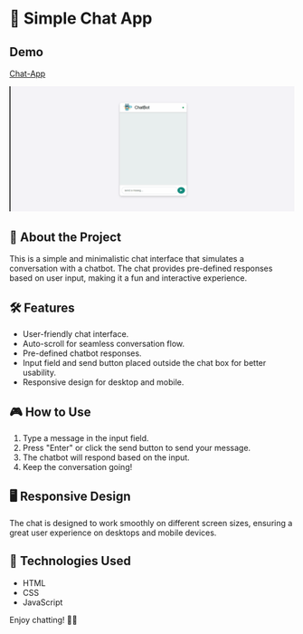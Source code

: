 # 💬 Simple Chat App

## Demo 
 [Chat-App](https://vitalikxxx.github.io/chat-simulation/)

 ![Animation](https://github.com/VITALIKXXX/chat-simulation/blob/deeb1fa0d544a4e265fc79b255985ca6d7120491/Animation%20%20NEWwww1.gif)

## 🎯 About the Project
This is a simple and minimalistic chat interface that simulates a conversation with a chatbot. The chat provides pre-defined responses based on user input, making it a fun and interactive experience.

## 🛠 Features
- User-friendly chat interface.
- Auto-scroll for seamless conversation flow.
- Pre-defined chatbot responses.
- Input field and send button placed outside the chat box for better usability.
- Responsive design for desktop and mobile.

## 🎮 How to Use
1. Type a message in the input field.
2. Press "Enter" or click the send button to send your message.
3. The chatbot will respond based on the input.
4. Keep the conversation going!

## 🖥 Responsive Design
The chat is designed to work smoothly on different screen sizes, ensuring a great user experience on desktops and mobile devices.

## 🚀 Technologies Used
- HTML
- CSS
- JavaScript

Enjoy chatting! 💬🚀